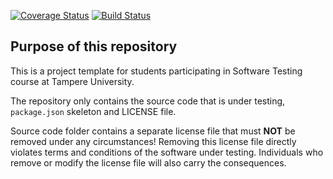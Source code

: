 [![Coverage Status](https://coveralls.io/repos/github/temezeta/COMP.SE.200-2021-2022-1/badge.svg?branch=master)](https://coveralls.io/github/temezeta/COMP.SE.200-2021-2022-1?branch=master)
[![Build Status](https://app.travis-ci.com/temezeta/COMP.SE.200-2021-2022-1.svg?branch=master)](https://app.travis-ci.com/temezeta/COMP.SE.200-2021-2022-1)

## Purpose of this repository

This is a project template for students participating in Software Testing course
at Tampere University.

The repository only contains the source code that is under testing, `package.json` skeleton
and LICENSE file.

Source code folder contains a separate license file that must **NOT** be removed under any circumstances!
Removing this license file directly violates terms and conditions of the software under testing.
Individuals who remove or modify the license file will also carry the consequences.
